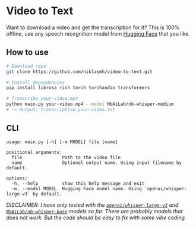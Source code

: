 # Video to Text

Want to download a video and get the transcription for it? This is 100% offline, use any speech recognition model from [Hugging Face](https://huggingface.co/models?pipeline_tag=automatic-speech-recognition) that you like.

## How to use

```bash
# Download repo
git clone https://github.com/niklasmh/video-to-text.git

# Install dependencies
pip install librosa rich torch torchaudio transformers

# Transcribe your-video.mp4
python main.py your-video.mp4 --model NbAiLab/nb-whisper-medium
# -> Output: transcription.your-video.txt
```

## CLI

```
usage: main.py [-h] [-m MODEL] file [name]

positional arguments:
  file               Path to the video file
  name               Optional output name. Using input filename by default.

options:
  -h, --help         show this help message and exit
  -m, --model MODEL  Hugging Face model name. Using `openai/whisper-large-v3` by default.
```

_DISCLAIMER: I have only tested with the [`openai/whisper-large-v3`](https://huggingface.co/openai/whisper-large-v3) and [`NbAiLab/nb-whisper-base`](https://huggingface.co/NbAiLab/nb-whisper-base) models so far. There are probably models that does not work. But the code should be easy to fix with some vibe coding._
